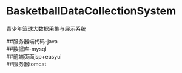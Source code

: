 # BasketballDataCollectionSystem
青少年篮球大数据采集与展示系统

##服务器端代码-java<br>
##数据库-mysql<br>
##前端页面jsp+easyui<br>
##服务器tomcat<br>
